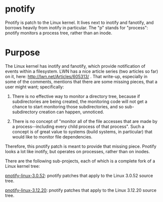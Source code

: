 pnotify
=======

Pnotify is patch to the Linux kernel. It lives next to inotify and fanotify, and borrows heavily from inotify in particular. The "p" stands for "process": pnotify monitors a process tree, rather than an inode.

Purpose
=======

The Linux kernel has inotify and fanotify, which provide notification of events within a filesystem. LWN has a nice article series (two articles so far) on it, here: http://lwn.net/Articles/605313/ . That write-up, especially in some of the comments, mentions that there are some missing pieces, that a user might want; specifically:

1) There is no effective way to monitor a directory tree, because if subdirectories are being created, the monitoring code will not get a chance to start monitoring those subdirectories, and so sub-subdirectory creation can happen, unnoticed.

2) There is no concept of "monitor all of the file accesses that are made by a process--including every child process of that process". Such a concept is of great value to systems (build systems, in particular) that would like to monitor file dependencies.

Therefore, this pnotify patch is meant to provide that missing piece. Pnotify looks a lot like inotify, but operates on processes, rather than on inodes.

There are the following sub-projects, each of which is a complete fork of a Linux kernel tree:

[pnotify-linux-3.0.52](https://github.com/johnhubbard/pnotify-3.0.52): pnotify patches that apply to the Linux 3.0.52 source tree.

[pnotify-linux-3.12.20](https://github.com/johnhubbard/pnotify-3.12.20): pnotify patches that apply to the Linux 3.12.20 source tree.
